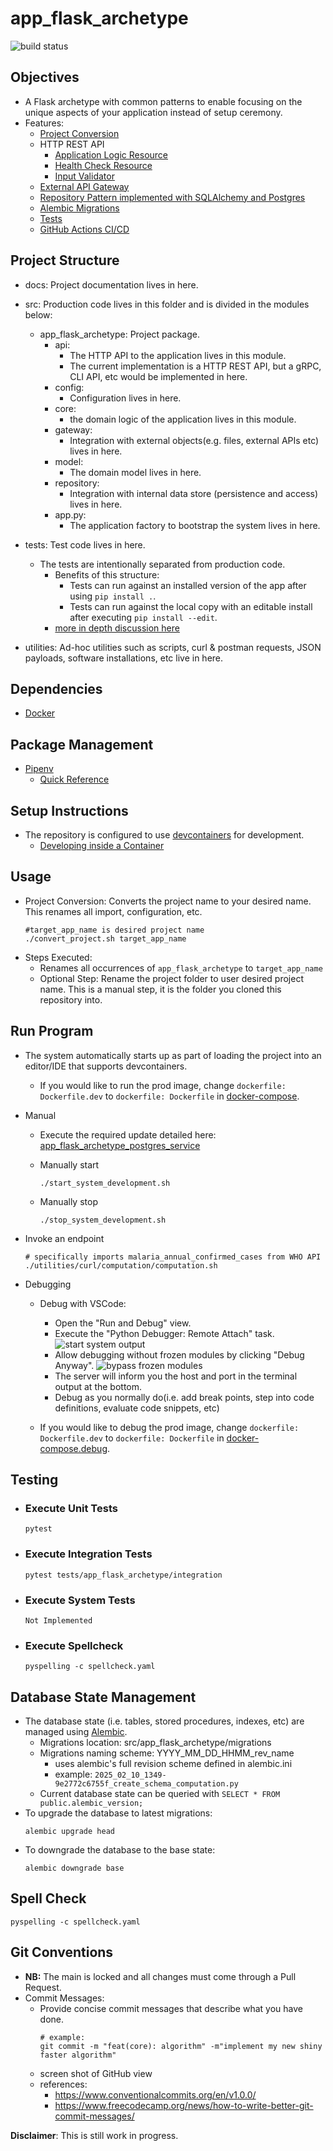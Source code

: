 # app_flask_archetype
![build status](https://github.com/praisetompane-utilities/app_flask_archetype/actions/workflows/app.yaml/badge.svg)

##  Objectives
- A Flask archetype with common patterns to enable focusing on the unique aspects of your application instead of setup ceremony.
- Features:
    - [Project Conversion](#usage)
    - HTTP REST API
        - [Application Logic Resource](src/app_flask_archetype/api/api.py)
        - [Health Check Resource](src/app_flask_archetype/api/health_check.py)
        - [Input Validator](src/app_flask_archetype/api/validator.py)
    - [External API Gateway](src/app_flask_archetype/gateway/external_api.py)
    - [Repository Pattern implemented with SQLAlchemy and Postgres](src/app_flask_archetype/repository/computation_result_repository.py)
    - [Alembic Migrations](src/app_flask_archetype/migrations/versions)
    - [Tests](tests/app_flask_archetype)
    - [GitHub Actions CI/CD](.github/workflows/app.yaml)

## Project Structure
- docs: Project documentation lives in here.
- src: Production code lives in this folder and is divided in the modules below:
    - app_flask_archetype: Project package.
        - api:
            - The HTTP API to the application lives in this module.
            - The current implementation is a HTTP REST API, but a gRPC, CLI API, etc would be implemented in here.
        - config:
            - Configuration lives in here.
        - core:
            - the domain logic of the application lives in this module.
        - gateway:
            - Integration with external objects(e.g. files, external APIs etc) lives in here.
        - model:
            - The domain model lives in here.
        - repository:
            - Integration with internal data store (persistence and access) lives in here.
        - app.py:
            - The application factory to bootstrap the system lives in here.
- tests: Test code lives in here.
    - The tests are intentionally separated from production code.
        - Benefits of this structure:
            - Tests can run against an installed version of the app after using `pip install .`.
            - Tests can run against the local copy with an editable install after executing `pip install --edit`.
        - [more in depth discussion here](https://docs.pytest.org/en/latest/explanation/goodpractices.html#choosing-a-test-layout-import-rules)

- utilities: Ad-hoc utilities such as scripts, curl & postman requests, JSON payloads, software installations, etc live in here.

## Dependencies
- [Docker](https://docs.docker.com/get-started/)

## Package Management
- [Pipenv](https://pipenv.pypa.io/en/latest/)
    - [Quick Reference](https://pipenv.pypa.io/en/latest/cli.html#install)

## Setup Instructions
- The repository is configured to use [devcontainers](https://containers.dev) for development.
    - [Developing inside a Container](https://code.visualstudio.com/docs/devcontainers/containers)

## Usage
- Project Conversion: Converts the project name to your desired name. This renames all import, configuration, etc.
    ```shell
    #target_app_name is desired project name
    ./convert_project.sh target_app_name
    ```
- Steps Executed:
    - Renames all occurrences of `app_flask_archetype` to `target_app_name`
    - Optional Step: Rename the project folder to user desired project name.
    This is a manual step, it is the folder you cloned this repository into.
   
## Run Program
- The system automatically starts up as part of loading the project into an editor/IDE that supports devcontainers.
    - If you would like to run the prod image, change `dockerfile: Dockerfile.dev` to `dockerfile: Dockerfile` in [docker-compose](docker-compose.debug.yaml).

- Manual
    - Execute the required update detailed here: [app_flask_archetype_postgres_service](https://github.com/praisetompane/app_flask_archetype/blob/aa89f106fa6485ab00719d4df5c094621604fb94/docker-compose.yaml#L11)
    - Manually start
        ```shell
        ./start_system_development.sh
        ```

    - Manually stop
        ```shell
        ./stop_system_development.sh
        ```

- Invoke an endpoint
    ```shell
    # specifically imports malaria_annual_confirmed_cases from WHO API
    ./utilities/curl/computation/computation.sh
    ```

- Debugging
    - Debug with VSCode:
        - Open the "Run and Debug" view.
        - Execute the "Python Debugger: Remote Attach" task.
            ![start system output](./docs/vscode_debugging.png)<br>
        - Allow debugging without frozen modules by clicking "Debug Anyway".
            ![bypass frozen modules](./docs/vscode_debugging_frozen.png)
        - The server will inform you the host and port in the terminal output at the bottom.<br>
        - Debug as you normally do(i.e. add break points, step into code definitions, evaluate code snippets, etc) <br>

    - If you would like to debug the prod image, change `dockerfile: Dockerfile.dev` to `dockerfile: Dockerfile` in [docker-compose.debug](docker-compose.debug.yaml).

## Testing
- ### Execute Unit Tests
    ```shell
    pytest
    ```
- ### Execute Integration Tests
    ```shell
    pytest tests/app_flask_archetype/integration
    ```
- ### Execute System Tests
    ```shell
    Not Implemented
    ```
- ### Execute Spellcheck
    ```shell
    pyspelling -c spellcheck.yaml
    ```

## Database State Management
- The database state (i.e. tables, stored procedures, indexes, etc) are managed using [Alembic](https://alembic.sqlalchemy.org/en/latest/).
    - Migrations location: src/app_flask_archetype/migrations
    - Migrations naming scheme: YYYY_MM_DD_HHMM_rev_name
        - uses alembic's full revision scheme defined in alembic.ini
        - example: `2025_02_10_1349-9e2772c6755f_create_schema_computation.py`
    - Current database state can be queried with `SELECT * FROM public.alembic_version;`
- To upgrade the database to latest migrations:
    ```shell
    alembic upgrade head
    ```
- To downgrade the database to the base state:
    ```shell
    alembic downgrade base
    ```

## Spell Check
```shell
pyspelling -c spellcheck.yaml
```

## Git Conventions
- **NB:** The main is locked and all changes must come through a Pull Request.
- Commit Messages:
    - Provide concise commit messages that describe what you have done.
        ```shell
        # example:
        git commit -m "feat(core): algorithm" -m"implement my new shiny faster algorithm"
        ```
    - screen shot of GitHub view
    - references:
        - https://www.conventionalcommits.org/en/v1.0.0/
        - https://www.freecodecamp.org/news/how-to-write-better-git-commit-messages/

**Disclaimer**: This is still work in progress.
